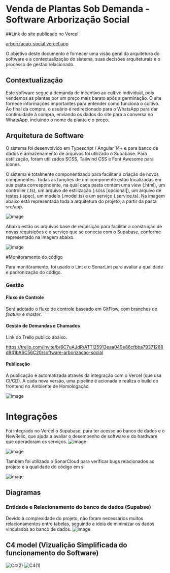 # Venda de Plantas Sob Demanda - Software Arborização Social

##Link do site publicado no Vercel

[arborizacao-social.vercel.app](https://arborizacao-social.vercel.app/)

O objetivo deste documento é fornecer uma visão geral da arquitetura do software e a contextualização do sistema, suas decisões arquiteturais e o processo de gestão relacionado.

## Contextualização

Este software segue a demanda de incentivo ao cultivo individual, pois vendemos as plantas por um preço mais barato após a germinação. O site fornece informações importantes para entender como funciona o cultivo. Ao final da compra, o usuário é redirecionado para o WhatsApp para dar continuidade à compra, enviando os dados do site para a conversa no WhatsApp, incluindo o nome da planta e o preço.

## Arquitetura de Software

O sistema foi desenvolvido em Typescript / Angular 14+ e para banco de dados e armazenamento de arquivos foi utilizado o Supabase. Para estilização, foram utilizados SCSS, Tailwind CSS e Font Awesome para ícones.

O sistema é totalmente componentizado para facilitar a criação de novos componentes. Todas as funções de um componente estão localizadas em sua pasta correspondente, na qual cada pasta contém uma view (.html), um controller (.ts), um arquivo de estilização (.scss [opcional]), um arquivo de testes (.spec), um modelo (.model.ts) e um serviço (.service.ts). Na imagem abaixo está representada toda a arquitetura do projeto, a partir da pasta src/app.

![image](https://github.com/erik-tomelin/arborizacao_social/assets/63420907/8fb7ce04-eb9c-4951-b1c5-7c3b7eea7bb7)

Abaixo estão os arquivos base de requisição para facilitar a construção de novas requisições e o serviço que se conecta com o Supabase, conforme representado na imagem abaixo.

![image](https://github.com/erik-tomelin/arborizacao_social/assets/63420907/b33ca393-b9e7-47b5-a912-e400a418839e)

#Monitoramento do código

Para monitóramento, foi usado o Lint e o SonarLint para avaliar a qualidade e padronização do código.

### Gestão

#### Fluxo de Controle
Será adotado o fluxo de controle baseado em GitFlow, com branches de *feature* e *master*.

#### Gestão de Demandas e Chamados
Link do Trello publico abaixo.

https://trello.com/invite/b/6C7uAJdR/ATTI25913eaa049e86cfbba79371268d841bA6C56C20/software-arborizacao-social

#### Publicação
A publicação é automatizada através da integração com o Vercel (que usa CI/CD). A cada nova versão, uma pipeline é acionada e realiza o build do frontend no Ambiente de Homologação.

![image](https://github.com/erik-tomelin/arborizacao_social/assets/63420907/86f779f4-3f43-46e8-852b-fc2e9f00da4a)

# Integrações

Foi integrado no Vercel o Supabase, para ter acesso ao banco de dados e o NewRelic, que ajuda a avaliar o desempenho de software e do hardware que operadoram os serviços.
![image](https://github.com/erik-tomelin/arborizacao_social/assets/63420907/8a91d5a5-689b-4035-8e25-e5f4bf80a233)

![image](https://github.com/erik-tomelin/arborizacao_social/assets/63420907/be0bc27d-3db7-4cab-92d8-9a23a9449fb2)

Também foi utilizado o SonarCloud para verificar bugs relacionados ao projeto e a qualidade do código em si

![image](https://github.com/erik-tomelin/arborizacao_social/assets/63420907/965cc5b6-fd9d-4bae-a7fd-527fb54c85a2)

## Diagramas 

### Entidade e Relacionamento do banco de dados (Supabse)

Devido à complexidade do projeto, não foram necessários muitos relacionamentos entre tabelas, seguindo a ideia de minimizar os dados vinculados ao banco de dados.
![image](https://github.com/erik-tomelin/arborizacao_social/assets/63420907/47912715-c9f4-42ff-a9a3-41511fdbcf1e)

## C4 model (Vizualição Simplificada do funcionamento do Software)

![C4(2)](https://github.com/erik-tomelin/arborizacao_social/assets/63420907/26d60e8a-29a0-42c1-98fb-4d99f4091f98)
![C4(1)](https://github.com/erik-tomelin/arborizacao_social/assets/63420907/959275a8-d7d4-4d91-a5da-af7297bd23b6)
